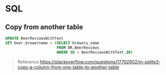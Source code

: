 # SQL

## Copy from another table

```SQL
UPDATE BeerReviewsWithText
SET beer_brewername = (SELECT brewery_name
                       FROM BR.BeerReviews
                       WHERE ID = BeerReviewsWithText.ID)
```

> Reference
> https://stackoverflow.com/questions/17702902/in-sqlite3-copy-a-column-from-one-table-to-another-table


